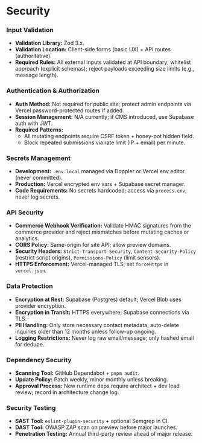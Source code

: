 # Security

### Input Validation
- **Validation Library:** Zod 3.x.  
- **Validation Location:** Client-side forms (basic UX) + API routes (authoritative).  
- **Required Rules:** All external inputs validated at API boundary; whitelist approach (explicit schemas); reject payloads exceeding size limits (e.g., message length).

### Authentication & Authorization
- **Auth Method:** Not required for public site; protect admin endpoints via Vercel password-protected routes if added.  
- **Session Management:** N/A currently; if CMS introduced, use Supabase auth with JWT.  
- **Required Patterns:**  
  - All mutating endpoints require CSRF token + honey-pot hidden field.  
  - Block repeated submissions via rate limit (IP + email) per minute.

### Secrets Management
- **Development:** `.env.local` managed via Doppler or Vercel env editor (never committed).  
- **Production:** Vercel encrypted env vars + Supabase secret manager.  
- **Code Requirements:** No secrets hardcoded; access via `process.env`; never log secrets.

### API Security
- **Commerce Webhook Verification:** Validate HMAC signatures from the commerce provider and reject mismatches before mutating caches or analytics.
- **CORS Policy:** Same-origin for site API; allow preview domains.  
- **Security Headers:** `Strict-Transport-Security`, `Content-Security-Policy` (restrict script origins), `Permissions-Policy` (limit sensors).  
- **HTTPS Enforcement:** Vercel-managed TLS; set `forceHttps` in `vercel.json`.

### Data Protection
- **Encryption at Rest:** Supabase (Postgres) default; Vercel Blob uses provider encryption.  
- **Encryption in Transit:** HTTPS everywhere; Supabase connections via TLS.  
- **PII Handling:** Only store necessary contact metadata; auto-delete inquiries older than 12 months unless follow-up ongoing.  
- **Logging Restrictions:** Never log raw email/message; only hashed email for dedupe.

### Dependency Security
- **Scanning Tool:** GitHub Dependabot + `pnpm audit`.  
- **Update Policy:** Patch weekly, minor monthly unless breaking.  
- **Approval Process:** New runtime deps require architect + dev lead review; record in architecture change log.

### Security Testing
- **SAST Tool:** `eslint-plugin-security` + optional Semgrep in CI.  
- **DAST Tool:** OWASP ZAP scan on preview before major launches.  
- **Penetration Testing:** Annual third-party review ahead of major release.
